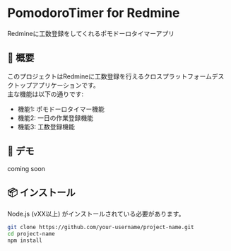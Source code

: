 # PomodoroTimer for Redmine

Redmineに工数登録をしてくれるポモドーロタイマーアプリ  

## 📝 概要

このプロジェクトはRedmineに工数登録を行えるクロスプラットフォームデスクトップアプリケーションです。  
主な機能は以下の通りです:

- 機能1: ポモドーロタイマー機能
- 機能2: 一日の作業登録機能
- 機能3: 工数登録機能

## 🚀 デモ

coming soon


## 📦 インストール

Node.js (vXX以上) がインストールされている必要があります。

```bash
git clone https://github.com/your-username/project-name.git
cd project-name
npm install





